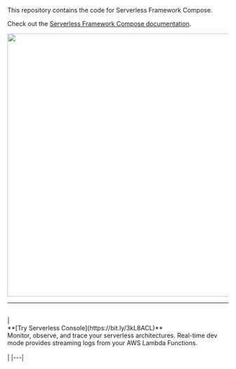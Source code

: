 This repository contains the code for Serverless Framework Compose.

Check out the [Serverless Framework Compose documentation](https://www.serverless.com/framework/docs/guides/compose).

<p align="center"><a href="https://www.serverless.com/framework/docs/guides/compose"><img src="https://assets.website-files.com/6178ec21bdb27bb4cd52c72d/625d76707477fa1efbb3559d_blog%20header.png" width="600px"></a></p>

-------

<br>
| <br>**[Try Serverless Console](https://bit.ly/3kL8ACL)**<br>Monitor, observe, and trace your serverless architectures. Real-time dev mode provides streaming logs from your AWS Lambda Functions.<br><br> |
|---|
